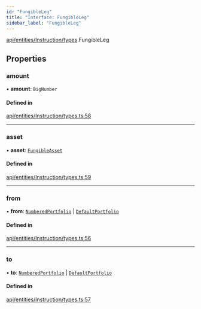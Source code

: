 ```yaml
---
id: "FungibleLeg"
title: "Interface: FungibleLeg"
sidebar_label: "FungibleLeg"
---
```


[api/entities/Instruction/types](../../../../../../modules/API/Entities/Instruction/Types/Types.md).FungibleLeg

## Properties

### amount

• **amount**: `BigNumber`

#### Defined in

[api/entities/Instruction/types.ts:58](https://github.com/PolymeshAssociation/polymesh-sdk/blob/88db4a911/src/api/entities/Instruction/types.ts#L58)

___

### asset

• **asset**: [`FungibleAsset`](../../../../../../classes/API/Entities/Asset/Fungible/FungibleAsset.md)

#### Defined in

[api/entities/Instruction/types.ts:59](https://github.com/PolymeshAssociation/polymesh-sdk/blob/88db4a911/src/api/entities/Instruction/types.ts#L59)

___

### from

• **from**: [`NumberedPortfolio`](../../../../../../classes/API/Entities/NumberedPortfolio/NumberedPortfolio.md) \| [`DefaultPortfolio`](../../../../../../classes/API/Entities/DefaultPortfolio/DefaultPortfolio.md)

#### Defined in

[api/entities/Instruction/types.ts:56](https://github.com/PolymeshAssociation/polymesh-sdk/blob/88db4a911/src/api/entities/Instruction/types.ts#L56)

___

### to

• **to**: [`NumberedPortfolio`](../../../../../../classes/API/Entities/NumberedPortfolio/NumberedPortfolio.md) \| [`DefaultPortfolio`](../../../../../../classes/API/Entities/DefaultPortfolio/DefaultPortfolio.md)

#### Defined in

[api/entities/Instruction/types.ts:57](https://github.com/PolymeshAssociation/polymesh-sdk/blob/88db4a911/src/api/entities/Instruction/types.ts#L57)
